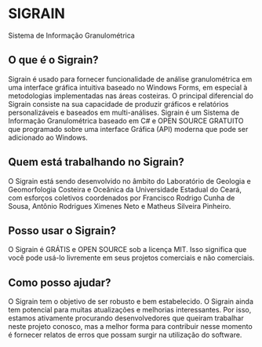 # SIGRAIN
Sistema de Informação Granulométrica

## O que é o Sigrain?
Sigrain é usado para fornecer funcionalidade de análise granulométrica em uma interface gráfica intuitiva baseado no Windows Forms, em especial à metodologias implementadas nas áreas costeiras. O principal diferencial do Sigrain consiste na sua capacidade de produzir gráficos e relatórios personalizáveis e baseados em multi-análises.
Sigrain é um Sistema de Informação Granulométrica baseado em C# e OPEN SOURCE GRATUITO que programado sobre uma interface Gráfica (API) moderna que pode ser adicionado ao Windows.

## Quem está trabalhando no Sigrain?
O Sigrain está sendo desenvolvido no âmbito do Laboratório de Geologia e Geomorfologia Costeira e Oceânica da Universidade Estadual do Ceará, com esforços coletivos coordenados por Francisco Rodrigo Cunha de Sousa, Antônio Rodrigues Ximenes Neto e Matheus Silveira Pinheiro.

## Posso usar o Sigrain?
O Sigrain é GRÁTIS e OPEN SOURCE sob a licença MIT. Isso significa que você pode usá-lo livremente em seus projetos comerciais e não comerciais.

## Como posso ajudar?
O Sigrain tem o objetivo de ser robusto e bem estabelecido. O Sigrain ainda tem potencial para muitas atualizações e melhorias interessantes. Por isso, estamos ativamente procurando desenvolvedores que queiram trabalhar neste projeto conosco, mas a melhor forma para contribuir nesse momento é fornecer relatos de erros que possam surgir na utilização do software.

